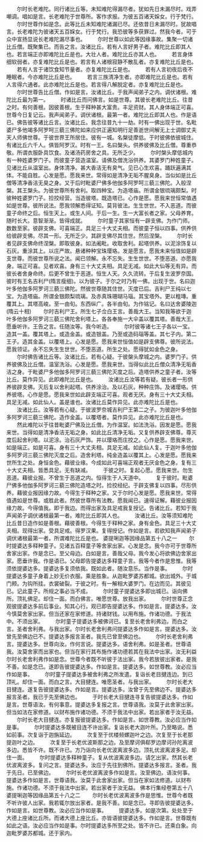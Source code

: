 <!-- { "loadSidebar": true } -->
　　尔时长老难陀。同行诸比丘等。未知难陀得漏尽者。犹如先日未漏尽时。戏弄嘲调。唱如是言。长老难陀于世尊所。客作求报。为彼五百诸天婇女。行于梵行。
　　尔时世尊作如是念。此等比丘未知难陀诸漏已尽。还依昔日未漏尽时。犹故唱言。长老难陀为彼诸天五百婇女。行于梵行。我恐彼等多获罪过。然我今者。可于众中宣扬显说长老难陀漏尽事也。
　　尔时世尊以如此等因缘事故。集聚一切诸比丘僧。既聚集已。而告之言。汝诸比丘。若有人言好男子者。难陀比丘即其人也。若言端正亦即难陀比丘是也。大壮人者。难陀比丘亦其人也。
　　若言身体细软弱者。亦复难陀比丘是也。若言有人诸根寂静不散乱者。亦复难陀比丘是也。
　　若有人言于诸饮食知节量者。亦复难陀比丘是也。
　　若有人言初夜后夜不睡眠者。今亦难陀比丘是也。
　　若言三族清净生者。亦即难陀比丘是也。若有人言得六通者。此亦难陀比丘是也。若言得八解脱定者。亦复难陀比丘是也。
　　尔时世尊告比丘僧。作如是言。汝诸比丘。于我声闻弟子之内。调伏诸根。难陀比丘最为第一。
　　时诸比丘而问佛言。如是世尊。其彼长老难陀比丘。往昔之时。有何善根。因彼善根。生于释种甚大富贵。丰足资财。其人身体端正可喜。世尊今日复记云。我声闻弟子。调伏诸根。最第一者。难陀比丘即其人也。作是语已。佛告彼等诸比丘言。汝诸比丘。我念往昔九十一劫。时有一佛出现于世。名毗婆尸多他竭多阿罗呵三藐三佛陀如来应供正遍知明行足善逝世间解无上士调御丈夫天人师佛世尊。于彼世界王所居住。彼有一城。名槃徒摩低。于时彼佛依彼城住。有诸比丘六千人。俱皆阿罗汉。时有一王。名曰槃头。供养彼佛及比丘僧。尊重恭敬。所谓衣服卧具饮食。及诸汤药房舍之具。无所乏少。
　　尔时槃头摩低城内有一种姓婆罗门子。而彼童子营造温室。请佛及僧洗浴供养。其婆罗门种姓童子。见诸比丘从温室出。身体清净。甚大香洁无有臭气。见已心生欢喜。踊跃遍满其体。不能自胜。心发是愿。愿我来世。常得如是清净无垢不腥臭身。当似如是比丘僧等清净香洁无臭之身。又于后时毗婆尸佛多他伽多阿罗呵三藐三佛陀。入般涅槃。其王槃头。为彼世尊所有舍利。取四种宝。为造塔庙。所谓金银琉璃颇梨。时彼种姓婆罗门子。捡挍经营。当造彼塔。既造塔已。心作是愿。愿我来世恒常值遇如是世尊。彼所说法。愿我领解悉得证知。莫背彼法。生生世世。不入恶道。而彼童子命终之后。恒生天上。或生人间。于后一生。生一大富长者之家。父母养育。随时长大。意智渐渐。皆得成就。
　　尔时童子其家恒有一辟支佛。为作门师。数数至家。彼辟支佛。可喜端正。具足三十大丈夫相。而彼童子恒以四事。供养供给彼辟支佛。尽其一形。无所乏少。其辟支佛尽其住世。然后涅槃。
　　尔时长者见辟支佛命终涅槃。即取彼身。如法阇毗。收取舍利。起塔供养。以泥涂饰复以石灰。重涂其上。以庄严故。悬诸种种宝珠璎珞。发是愿言。愿我未来恒值如是辟支世尊。而彼世尊所说之法。闻已领解。永不忘失。生生世世。不堕恶道。亦愿我身。端正可喜。见者欢喜。身有三十大丈夫相。具足无减。如此大仙等无有异。而彼长者舍身命终。后更不曾生于恶道。恒生人天。久久流转。于后复生波罗奈国。彼时有王名吉利尸(隋言瘦细)。以为彼子。于尔之时乃有一佛。出现于世。名曰迦叶多他伽多阿罗诃三藐三佛陀。然彼世尊随其住世。灭度已后。吉利尸王纯以七宝。为造塔庙。所谓金银颇梨琉璃。及赤真珠珊瑚马瑙。其宝塔外。更以粗塼。重覆其上。其塔高峻。至一由旬。东西纵广。各半由旬。为作铭记。名曰达舍婆陵迦(隋云十相)
　　尔时吉利尸王。所生七子佥白王言。善哉大王。当知我等欲于迦叶多他伽多阿罗诃三藐三佛陀舍利塔上。各各奉施一大伞盖以覆其塔。善哉大王。愿垂听许。王告之言。任随汝等。我今听造。
　　尔时彼等诸七王子各以一宝。造其一盖。覆其塔上。或造金盖。或造银盖。乃至或造码瑙等盖。其七子内。第二王子。造其金盖。以覆塔上。心发是愿。愿我来世恒值如是辟支佛尊。彼所说法。愿我领证。永不忘失生生世世。不堕恶道。所生之处。愿得犹如金色之身。
　　尔时佛告诸比丘等。汝诸比丘。若有心疑。于彼槃头摩城之内。婆罗门子。供养彼佛及比丘僧。温室洗浴。心发是愿。愿我来世。当得似此比丘僧众清净无垢香洁之身。于毗婆尸多他伽多阿罗诃三藐三佛陀灭度之后。造塔供养之童子者。汝等比丘。莫作异见。此即难陀比丘是也。
　　汝诸比丘汝等若有疑。彼长者一形供养彼辟支佛。灭后复以舍利起塔。供养涂治。及以石灰。种种庄饰。及诸璎珞。供养彼塔。心作是愿。愿我来世如此辟支端正可喜。观者无厌。身有三十大丈夫相。具足无减。如此仙人。盖是谁也。汝诸比丘莫作异见。此亦难陀比丘是也。
　　汝诸比丘。汝等若有心疑。于彼波罗奈城吉利尸王第二之子。为彼迦叶多他伽多阿罗诃三藐三佛陀。造作金盖。以覆塔者。莫作异见。此亦难陀比丘是也。
　　然此难陀以于往昔毗婆尸佛及比丘僧。为作温室。如法洗浴。因发是愿。愿我来世。当得如是清净香洁无垢之身。如此比丘清净无垢。又复供养辟支佛尊。尊灭度后起舍利塔。以泥涂。治石灰严饰。并以璎珞而庄挍之。心作是愿。愿我来世。如是端正。如是可喜。身有三十大丈夫相。具足无减。如此仙人复。于迦叶多他伽多阿罗诃三藐三佛陀灭度之后。造舍利塔。纯金造盖以覆其上。心发是愿。愿我来世所生之处。身恒金色。藉彼业缘。今成如此可喜端正观者无厌金色之身。复有三十大丈夫相。皆悉具足。无有缺减。
　　于彼之时。复起心愿。愿我来世。勿生恶道。藉彼业报。不曾生于恶道之内。恒得生于人天道中。
　　复于彼时。毗婆尸佛多他伽多阿罗诃三藐三佛陀造塔之时。捡挍经纪。于辟支佛复以四事。尽形供养。藉彼业报因缘力故。今得生于释种之家。又于尔时心发是愿。愿我来世。常得值遇如是世尊。或胜此者。然彼世尊所有法教。愿我闻已。速得证解。藉彼业报因缘力故。今得值我。即于我边。而得出家及具足戒我复授记。告诸比丘。若知于我声闻弟子调伏诸根最第一者。难陀比丘即其人也。
　　汝诸比丘。汝等须知难陀比丘昔日造作如是善根。藉彼善根。今得生于释种之家。身有金色。具足三十大丈夫相。现得出家。受具足戒。得罗汉果。复得授记。作如是言。若欲知我声闻弟子调伏诸根最第一者。所谓难陀比丘是也。
婆提唎迦等因缘品第五十八之一
　　尔时提婆达多释种童子。见诸五百释童子等舍家出家。心发是念。我今亦可于世尊所舍家出家。作是念已。至父母边。白如是言。善哉父母。我今发心将欲佛边舍家出家。愿垂许我。作是语已。父母即告提婆达多释童子言。我等今者作是思惟。我等须依提婆达多。提婆达多复须依我。既如此者。随汝意乐。当作是事。
　　尔时提婆达多童子身着上妙无价衣服。乘是胜象。从迦毗罗婆苏都城。欲出城外。于城门颊。为钩所挂。衣裳破裂。于彼之时。有一解相大婆罗门。在边而见。其彼见已。记此童子。所规之事必当不成。
　　尔时童子提婆达多即出城已。诣向佛所。顶礼佛足。却住一面。而白佛言。唯愿世尊。放我出家。
　　尔时世尊正念观彼提婆达多前后事业。知其心行。观已即告提婆达多。作如是言。提婆达多。汝今慎莫舍家出家。但当还家在家修道。持诸财钱。以用布施。作诸功德。于我法中。不须出家。
　　尔时童子提婆达多被佛诃已。复至长老舍利弗边。而白之言。圣者舍利弗。与我出家。尔时长老舍利弗问提婆达多作如是言。提婆达多。汝曾先至佛边已不。提婆达多报言圣者。我先已曾至佛边也。
　　尔时长老舍利弗言。提婆达多。世尊向汝。作何言说。提婆达多。语舍利弗。如是圣者。世尊语我。汝莫舍家而出家也。但当在家行其布施作诸功德若其在我法中出家。汝无利益尔时长老舍利弗作如是念。世尊今者既不听彼于法出家。我今若放彼出家者。是我不善。如是念已。遂即告彼提婆达多。作如是言。提婆达多。如世尊教。汝必应当作如是事。
　　尔时童子提婆达多被舍利弗之所发遣。复诣长老目揵连边。到已顶礼。却住一面。而白之言。大目揵连。唯愿圣者。与我出家。
　　尔时长老大目揵连。遂复告彼提婆达多。作如是言。提婆达多。汝曾于先至佛边不。提婆达多报言圣者。我已于先至佛边也。
　　于时长老大目揵连寻复告彼提婆达多。作如是言。世尊语汝。有何事意。提婆达多复报之言。世尊语我。汝莫于此舍家出家。但当如法在家修道。以财布施作诸功德。不须于我法中出家。若出家者于汝无益。
　　尔时长老大目揵连。亦复报彼提婆达多。作如是言。如世尊教。汝必应当作如是事。
　　尔时提婆达多既被目连不许出家。复诣长老大迦叶所。乃至略说。悉如前事。次复诣于迦旃延边。
　　次复至于优楼频螺迦叶之边。次复至于长老那提迦叶之边。
　　次复至于长老优波斯那之边。及至摩诃俱郗罗边摩诃孙陀离波多边。悉皆不许。既不许已。方乃诣向长老优波离波多边。顶礼优波离波多足。却住一面。
　　尔时提婆达多释种童子。复从优波离波多边。请乞出家。然其长老优波离波多。复问之言。提婆达多。汝应于先往到佛所。提婆达多报言。圣者。我于先日。已至佛边。
　　尔时长老优波离波多作如是言。汝至佛边。语汝何事。提婆达多作如是言。世尊语我。汝莫于此舍家出家。但当在家如法修道。以财布施。作诸功德。不须于我法中出家。若出家者于汝无益。
佛本行集经卷第五十八婆提唎迦等因缘品第五十八之二
　　尔时长老优波离波多作是思惟。世尊今者既不听许彼人出家。我若辄尔放出家者。是我不善。如是念已。寻即告彼提婆达多。作如是言。如世尊教。汝必应当作如是事。
　　提婆达多。如是次第。处处至于大德上座诸比丘所。而诸大德上座比丘。亦皆语彼提婆达多。作如是言。世尊既有如此之语。汝必应当作如是事。尔时提婆达多所至之处。皆不许已。还乘白象。向迦毗罗婆苏都城。还于家内。
